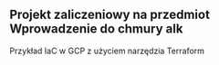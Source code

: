 ## Projekt zaliczeniowy na przedmiot Wprowadzenie do chmury alk

Przykład IaC w GCP z użyciem narzędzia Terraform